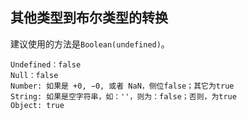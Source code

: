 ## 其他类型到布尔类型的转换

建议使用的方法是`Boolean(undefined)`。

```
Undefined：false
Null：false
Number: 如果是 +0, −0, 或者 NaN，侧位false；其它为true
String: 如果是空字符串，如：''，则为：false；否则，为true
Object:	true
```